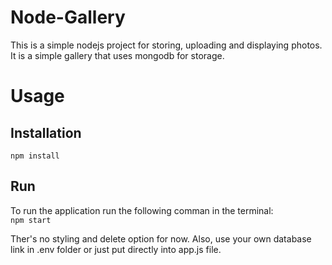 # Node-Gallery
This is a simple nodejs project for storing, uploading and displaying photos.
It is a simple gallery that uses mongodb for storage.

# Usage
## Installation
`npm install`
## Run
To run the application run the following comman in the terminal: <br/>
`npm start`

Ther's no styling and delete option for now. Also, use your own database link in .env folder or just put 
directly into app.js file.
